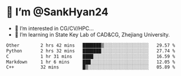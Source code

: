 # 👋 I’m @SankHyan24

- 👀 I’m interested in CG/CV/HPC...
- 🌱 I’m learning in State Key Lab of CAD&CG, Zhejiang University.

<!---
SankHyan24/SankHyan24 is a ✨ special ✨ repository because its `README.md` (this file) appears on your GitHub profile.
You can click the Preview link to take a look at your changes.
--->
<!--START_SECTION:waka-->

```txt
Other        2 hrs 42 mins   ███████▒░░░░░░░░░░░░░░░░░   29.57 %
Python       2 hrs 32 mins   ███████░░░░░░░░░░░░░░░░░░   27.74 %
C            1 hr 31 mins    ████░░░░░░░░░░░░░░░░░░░░░   16.59 %
Markdown     1 hr 6 mins     ███░░░░░░░░░░░░░░░░░░░░░░   12.05 %
C++          32 mins         █▒░░░░░░░░░░░░░░░░░░░░░░░   05.89 %
```

<!--END_SECTION:waka-->
